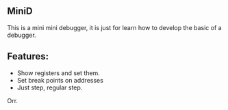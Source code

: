 MiniD
-----


This is a mini mini debugger, it is just for learn how to develop the basic of a debugger.

Features:
---------

* Show registers and set them.
* Set break points on addresses
* Just step, regular step.


Orr.
